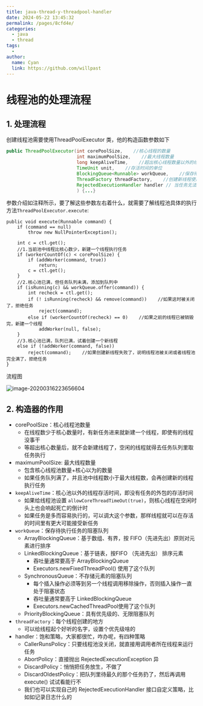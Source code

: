 ```yaml
---
title: java-thread-y-threadpool-handler
date: 2024-05-22 13:45:32
permalink: /pages/8cfd4e/
categories:
  - java
  - thread
tags:
  - 
author: 
  name: Cyan
  link: https://github.com/willpast
---
```

# 线程池的处理流程

## 1. 处理流程

创建线程池需要使用ThreadPoolExecutor 类，他的构造函数参数如下

```java
public ThreadPoolExecutor(int corePoolSize,    //核心线程的数量
                          int maximumPoolSize,    //最大线程数量
                          long keepAliveTime,    //超出核心线程数量以外的线程空余存活时间
                          TimeUnit unit,    //存活时间的单位
                          BlockingQueue<Runnable> workQueue,    //保存待执行任务的队列
                          ThreadFactory threadFactory,    //创建新线程使用的工厂
                          RejectedExecutionHandler handler // 当任务无法执行时的处理器
                          ) {...}
```

参数介绍如注释所示，要了解这些参数左右着什么，就需要了解线程池具体的执行方法`ThreadPoolExecutor.execute`:

```
public void execute(Runnable command) {
    if (command == null)
        throw new NullPointerException();

    int c = ctl.get();
    //1.当前池中线程比核心数少，新建一个线程执行任务
    if (workerCountOf(c) < corePoolSize) {   
        if (addWorker(command, true))
            return;
        c = ctl.get();
    }
    //2.核心池已满，但任务队列未满，添加到队列中
    if (isRunning(c) && workQueue.offer(command)) {   
        int recheck = ctl.get();
        if (! isRunning(recheck) && remove(command))    //如果这时被关闭了，拒绝任务
            reject(command);
        else if (workerCountOf(recheck) == 0)    //如果之前的线程已被销毁完，新建一个线程
            addWorker(null, false);
    }
    //3.核心池已满，队列已满，试着创建一个新线程
    else if (!addWorker(command, false))
        reject(command);    //如果创建新线程失败了，说明线程池被关闭或者线程池完全满了，拒绝任务
}
```

流程图

![image-20200316223656604](https://zszblog.oss-cn-beijing.aliyuncs.com/zszblog/blogimage-master/img/image-20200316223656604.png)

## 2. 构造器的作用

- corePoolSize：核心线程池数量
  - 在线程数少于核心数量时，有新任务进来就新建一个线程，即使有的线程没事干
  - 等超出核心数量后，就不会新建线程了，空闲的线程就得去任务队列里取任务执行
- maximumPoolSize: 最大线程数量
  - 包含核心线程池数量+核心以为的数量
  - 如果任务队列满了，并且池中线程数小于最大线程数，会再创建新的线程执行任务
- `keepAliveTime`：核心池以外的线程存活时间，即没有任务的外包的存活时间
  - 如果给线程池设置 `allowCoreThreadTimeOut(true)`，则核心线程在空闲时头上也会响起死亡的倒计时
  - 如果任务是多而容易执行的，可以调大这个参数，那样线程就可以在存活的时间里有更大可能接受新任务
- `workQueue`：保存待执行任务的阻塞队列
  - ArrayBlockingQueue：基于数组、有界，按 FIFO（先进先出）原则对元素进行排序
  - LinkedBlockingQueue：基于链表，按FIFO （先进先出） 排序元素
    - 吞吐量通常要高于 ArrayBlockingQueue
    - Executors.newFixedThreadPool() 使用了这个队列
  - SynchronousQueue：不存储元素的阻塞队列
    - 每个插入操作必须等到另一个线程调用移除操作，否则插入操作一直处于阻塞状态
    - 吞吐量通常要高于 LinkedBlockingQueue
    - Executors.newCachedThreadPool使用了这个队列
  - PriorityBlockingQueue：具有优先级的、无限阻塞队列
- `threadFactory`：每个线程创建的地方
  - 可以给线程起个好听的名字，设置个优先级啥的
- handler：饱和策略，大家都很忙，咋办呢，有四种策略
  - CallerRunsPolicy：只要线程池没关闭，就直接用调用者所在线程来运行任务
  - AbortPolicy：直接抛出 RejectedExecutionException 异
  - DiscardPolicy：悄悄把任务放生，不做了
  - DiscardOldestPolicy：把队列里待最久的那个任务扔了，然后再调用 execute() 试试看能行不
  - 我们也可以实现自己的 RejectedExecutionHandler 接口自定义策略，比如如记录日志什么的
